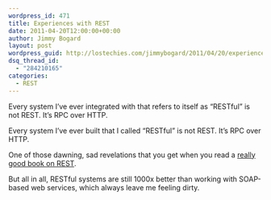 ```yaml
---
wordpress_id: 471
title: Experiences with REST
date: 2011-04-20T12:00:00+00:00
author: Jimmy Bogard
layout: post
wordpress_guid: http://lostechies.com/jimmybogard/2011/04/20/experiences-with-rest/
dsq_thread_id:
  - "284210165"
categories:
  - REST
---
```

Every system I’ve ever integrated with that refers to itself as “RESTful” is not REST. It’s RPC over HTTP.

Every system I’ve ever built that I called “RESTful” is not REST. It’s RPC over HTTP.

One of those dawning, sad revelations that you get when you read a [really good book on REST](http://www.amazon.com/REST-Practice-Hypermedia-Systems-Architecture/dp/0596805829/).

But all in all, RESTful systems are still 1000x better than working with SOAP-based web services, which always leave me feeling dirty.